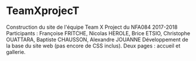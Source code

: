 # TeamXprojecT
Construction du site de l'équipe Team X Project du NFA084 2017-2018
Participants : Françoise FRITCHE, Nicolas HEROLE, Brice ETSIO, Christophe OUATTARA, Baptiste CHAUSSON, Alexandre JOUANNE
Développement de la base du site web (pas encore de CSS inclus). Deux pages : accueil et gallerie.
